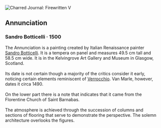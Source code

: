 <div class="artwork-of-the-day">
  <div class="container">
    <div class="img-wrapper">
      <img
        src="https://uploads8.wikiart.org/images/sandro-botticelli/annunciation-1500(1).jpg"
        alt="Charred Journal: Firewritten V" />
    </div>
    <div class="artwork-detail">
      <div class="artwork-origin"> 
        <h2 class="artwork-name">Annunciation</h2>
        <h3 class="artist">
          Sandro Botticelli
                    ·  1500
        </h3>
      </div>
      <p class="description">
        <span class="artwork-description-text ng-binding" ng-bind-html="viewModel.ArtworkOfTheDay.Description | unsafe">The Annunciation is a painting created by Italian Renaissance painter <a target="_blank" href="/en/sandro-botticelli">Sandro Botticelli</a>. It is a tempera on panel and measures 49.5&nbsp;cm tall and 58.5&nbsp;cm wide. It is in the Kelvingrove Art Gallery and Museum in Glasgow, Scotland.
<br>
<br>Its date is not certain though a majority of the critics consider it early, noticing certain elements reminiscent of <a target="_blank" href="/en/andrea-del-verrocchio">Verrocchio</a>. Van Marle, however, dates it circa 1490.
<br>
<br>On the lower part there is a note that indicates that it came from the Florentine Church of Saint Barnabas.
<br>
<br>The atmosphere is achieved through the succession of columns and sections of flooring that serve to demonstrate the perspective. The solemn architecture overlooks the figures.</span>
                        <div class="text-shadow-container" ng-show="showShadow" style=""></div>
      </p>
    </div>
  </div>

</div>
